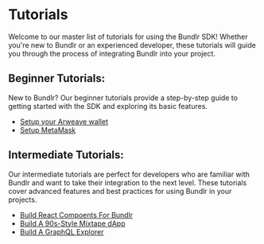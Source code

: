 # Tutorials

Welcome to our master list of tutorials for using the Bundlr SDK! Whether you're new to Bundlr or an experienced developer, these tutorials will guide you through the process of integrating Bundlr into your project.

## Beginner Tutorials:

New to Bundlr? Our beginner tutorials provide a step-by-step guide to getting started with the SDK and exploring its basic features.

-   [Setup your Arweave wallet](/hands-on/tutorials/arweave-wallet)
-   [Setup MetaMask](/hands-on/tutorials/setup-metamask)

## Intermediate Tutorials:

Our intermediate tutorials are perfect for developers who are familiar with Bundlr and want to take their integration to the next level. These tutorials cover advanced features and best practices for using Bundlr in your projects.

-   [Build React Compoents For Bundlr](/hands-on/tutorials/react-components)
-   [Build A 90s-Style Mixtape dApp](/hands-on/tutorials/mixtape-dapp)
-   [Build A GraphQL Explorer](/hands-on/tutorials/graphql-explorer)
